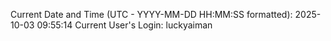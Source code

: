 Current Date and Time (UTC - YYYY-MM-DD HH:MM:SS formatted): 2025-10-03 09:55:14
Current User's Login: luckyaiman
